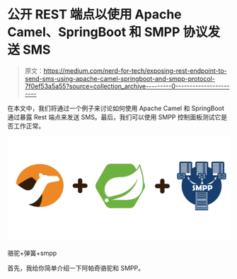 # 公开 REST 端点以使用 Apache Camel、SpringBoot 和 SMPP 协议发送 SMS

> 原文：<https://medium.com/nerd-for-tech/exposing-rest-endpoint-to-send-sms-using-apache-camel-springboot-and-smpp-protocol-7f0ef53a5a55?source=collection_archive---------0----------------------->

在本文中，我们将通过一个例子来讨论如何使用 Apache Camel 和 SpringBoot 通过暴露 Rest 端点来发送 SMS。最后，我们可以使用 SMPP 控制面板测试它是否工作正常。

![](img/dbf51f9dca00375f82ad9d31e8d29a16.png)

骆驼+弹簧+smpp

首先，我给你简单介绍一下阿帕奇骆驼和 SMPP。